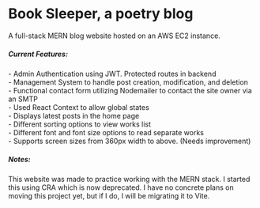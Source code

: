 <h1>Book Sleeper, a poetry blog</h1>
<p>A full-stack MERN blog website hosted on an AWS EC2 instance. 

<h5>Current Features:</h5>
<p>
- Admin Authentication using JWT. Protected routes in backend
<br>- Management System to handle post creation, modification, and deletion
<br>- Functional contact form utilizing Nodemailer to contact the site owner via an SMTP 
<br>- Used React Context to allow global states
<br>- Displays latest posts in the home page 
<br>- Different sorting options to view works list 
<br>- Different font and font size options to read separate works 
<br>- Supports screen sizes from 360px width to above. (Needs improvement) 
<p>

<h5>Notes:</h5>
<p>This website was made to practice working with the MERN stack. I started this using CRA which is now deprecated. I have no concrete plans on moving this project yet, but if I do, I will be migrating it to Vite. 
</p> 
